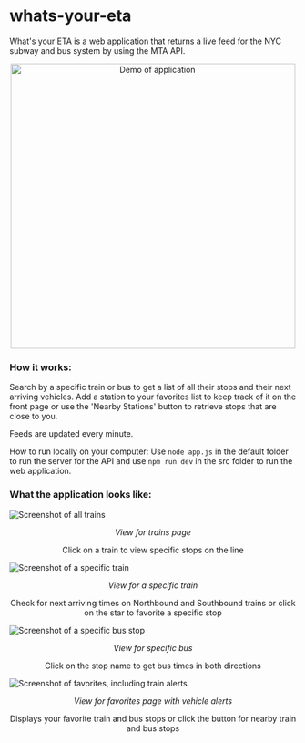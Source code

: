 # whats-your-eta
What's your ETA is a web application that returns a live feed for the NYC subway and bus system by using the MTA API.

<p align="center">
    <img src="vite-project/src/assets/Demo.gif" alt="Demo of application" width="500"/>
</p>

### How it works:
Search by a specific train or bus to get a list of all their stops and their next arriving vehicles. Add a station to your favorites list to keep track of it on the front page or use the 'Nearby Stations' button to retrieve stops that are close to you.

Feeds are updated every minute. 

How to run locally on your computer:
Use `node app.js` in the default folder to run the server for the API and use `npm run dev` in the src folder to run the web application.

### What the application looks like:
![Screenshot of all trains](https://imgur.com/ApvICiJ.jpg)
<p align="center"><i>View for trains page</i></p>
<p align="center">Click on a train to view specific stops on the line</p>

![Screenshot of a specific train](https://imgur.com/A8OVjlb.jpg)
<p align="center"><i>View for a specific train</i></p>
<p align="center">Check for next arriving times on Northbound and Southbound trains or click on the star to favorite a specific stop</p>

![Screenshot of a specific bus stop](https://imgur.com/kvobici.jpg)
<p align="center"><i>View for specific bus</i></p>
<p align="center">Click on the stop name to get bus times in both directions</p>

![Screenshot of favorites, including train alerts](https://imgur.com/A9751bu.jpg)
<p align="center"><i>View for favorites page with vehicle alerts</i></p>
<p align="center">Displays your favorite train and bus stops or click the button for nearby train and bus stops</p>